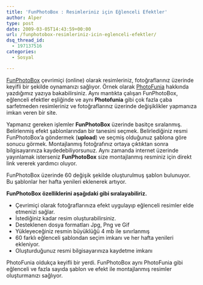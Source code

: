 ```yaml
---
title: 'FunPhotoBox : Resimleriniz için Eğlenceli Efektler'
author: Alper
type: post
date: 2009-03-05T14:43:59+00:00
url: /funphotobox-resimleriniz-icin-eglenceli-efektler/
dsq_thread_id:
  - 197137516
categories:
  - Sosyal

---
```

[FunPhotoBox][1] çevrimiçi (online) olarak resimleriniz, fotoğraflarınız üzerinde keyifli bir şekilde oynamanızı sağlıyor. Örnek olarak [PhotoFunia][2] hakkında yazdığımız yazıya bakabilirsiniz. Aynı mantıkta çalışan FunPhotoBox, eğlenceli efektler eşliğinde ve aynı **Photofunia** gibi çok fazla çaba sarfetmeden resimleriniz ve fotoğraflarınız üzerinde değişiklikler yapmanıza imkan veren bir site. 

Yapmanız gereken işlemler **FunPhotoBox** üzerinde basitçe sıralanmış. Belirlenmiş efekt şablonlarından bir tanesini seçmek. Belirlediğiniz resmi FunPhotoBox&#8217;a göndermek (**upload**) ve seçmiş olduğunuz şablona göre sonucu görmek. Montajlanmış fotoğrafınız ortaya çıktıktan sonra bilgisayarınıza kaydedebiliyorsunuz. Aynı zamanda internet üzerinde yayınlamak isterseniz **FunPhotoBox** size montajlanmış resminiz için direkt link vererek yardımcı oluyor. 

FunPhotoBox üzerinde 60 değişik şekilde oluşturulmuş şablon bulunuyor. Bu şablonlar her hafta yenileri eklenerek artıyor.  
<!--more-->

  
**FunPhotoBox özelliklerini aşağıdaki gibi sıralayabiliriz.**

  * Çevrimiçi olarak fotoğraflarınıza efekt uygulayıp eğlenceli resimler elde etmenizi sağlar.
  * İstediğiniz kadar resim oluşturabilirsiniz. 
  * Desteklenen dosya formatları Jpg, Png ve Gif
  * Yükleyeceğiniz resmin büyüklüğü 4 mb ile sınırlanmış
  * 60 farklı eğlenceli şablondan seçim imkanı ve her hafta yenileri ekleniyor. 
  * Oluşturduğunuz resmi bilgisayarınıza kaydetme imkanı

PhotoFunia oldukça keyifli bir yerdi. FunPhotoBox aynı PhotoFunia gibi eğlenceli ve fazla sayıda şablon ve efekt ile montajlanmış resimler oluşturmanızı sağlıyor.

 [1]: http://funphotobox.com/
 [2]: https://www.murekkep.org/photofunia-ile-resimlerinize-fark-katin-1297
